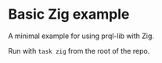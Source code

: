 # Basic Zig example

A minimal example for using prql-lib with Zig.

Run with `task zig` from the root of the repo.
